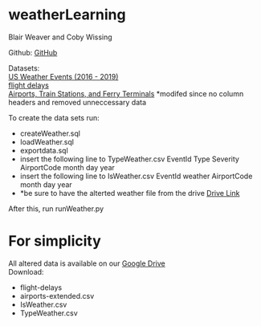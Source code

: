 # weatherLearning
Blair Weaver and Coby Wissing

Github: <a href="https://github.com/cobywissing/weatherLearning">GitHub</a>

Datasets: <br>
[US Weather Events (2016 - 2019)](https://www.kaggle.com/sobhanmoosavi/us-weather-events) <br>
[flight delays](https://www.kaggle.com/mrferozi/flight-delays) <br>
[Airports, Train Stations, and Ferry Terminals](https://www.kaggle.com/open-flights/airports-train-stations-and-ferry-terminals) *modifed since no column headers and removed unneccessary data

To create the data sets run: <br>
- createWeather.sql<br>
- loadWeather.sql <br>
- exportdata.sql<br>
- insert the following line to TypeWeather.csv EventId	Type	Severity	AirportCode	month	day	year
- insert the following line to IsWeather.csv EventId	weather	AirportCode	month	day	year
- *be sure to have the alterted weather file from the drive <a href="https://drive.google.com/file/d/1jRpqhq5kIHlA5PexbttFj8eSFFOpYmC5/view?usp=sharing">Drive Link</a>

After this, run runWeather.py


# For simplicity
All altered data is available on our [Google Drive](https://drive.google.com/open?id=1E-gnXnlhlYqjQdO0JcxlBDMvMfjfH_gL)<br>
Download:
- flight-delays
- airports-extended.csv
- IsWeather.csv
- TypeWeather.csv
